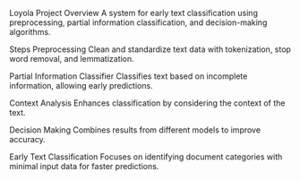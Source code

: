 Loyola Project
Overview
A system for early text classification using preprocessing, partial information classification, and decision-making algorithms.

Steps
Preprocessing
Clean and standardize text data with tokenization, stop word removal, and lemmatization.

Partial Information Classifier
Classifies text based on incomplete information, allowing early predictions.

Context Analysis
Enhances classification by considering the context of the text.

Decision Making
Combines results from different models to improve accuracy.

Early Text Classification
Focuses on identifying document categories with minimal input data for faster predictions.

